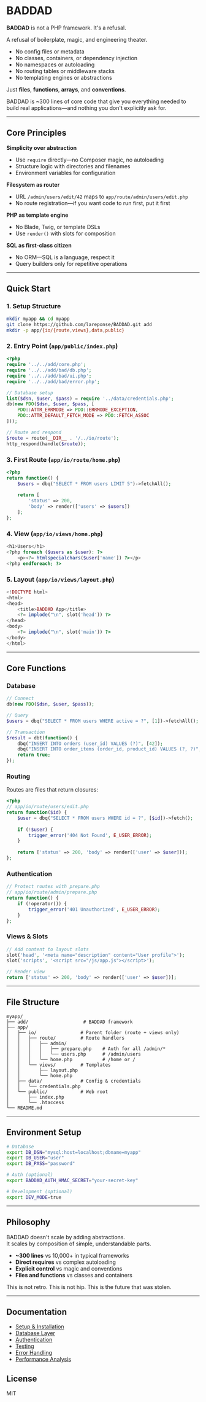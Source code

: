# BADDAD

**BADDAD** is not a PHP framework. It's a refusal.

A refusal of boilerplate, magic, and engineering theater.

* No config files or metadata
* No classes, containers, or dependency injection  
* No namespaces or autoloading
* No routing tables or middleware stacks
* No templating engines or abstractions

Just **files**, **functions**, **arrays**, and **conventions**.

BADDAD is ~300 lines of core code that give you everything needed to build real applications—and nothing you don't explicitly ask for.

---

## Core Principles

**Simplicity over abstraction**
- Use `require` directly—no Composer magic, no autoloading
- Structure logic with directories and filenames
- Environment variables for configuration

**Filesystem as router**  
- URL `/admin/users/edit/42` maps to `app/route/admin/users/edit.php`
- No route registration—if you want code to run first, put it first

**PHP as template engine**
- No Blade, Twig, or template DSLs
- Use `render()` with slots for composition

**SQL as first-class citizen**
- No ORM—SQL is a language, respect it
- Query builders only for repetitive operations

---

## Quick Start

### 1. Setup Structure
```bash
mkdir myapp && cd myapp
git clone https://github.com/lareponse/BADDAD.git add
mkdir -p app/{io/{route,views},data,public}
```

### 2. Entry Point (`app/public/index.php`)
```php
<?php
require '../../add/core.php';
require '../../add/bad/db.php';
require '../../add/bad/ui.php';
require '../../add/bad/error.php';

// Database setup
list($dsn, $user, $pass) = require '../data/credentials.php';
db(new PDO($dsn, $user, $pass, [
    PDO::ATTR_ERRMODE => PDO::ERRMODE_EXCEPTION,
    PDO::ATTR_DEFAULT_FETCH_MODE => PDO::FETCH_ASSOC
]));

// Route and respond
$route = route(__DIR__ . '/../io/route');
http_respond(handle($route));
```

### 3. First Route (`app/io/route/home.php`)
```php
<?php
return function() {
    $users = dbq("SELECT * FROM users LIMIT 5")->fetchAll();
    
    return [
        'status' => 200,
        'body' => render(['users' => $users])
    ];
};
```

### 4. View (`app/io/views/home.php`)
```php
<h1>Users</h1>
<?php foreach ($users as $user): ?>
    <p><?= htmlspecialchars($user['name']) ?></p>
<?php endforeach; ?>
```

### 5. Layout (`app/io/views/layout.php`)
```php
<!DOCTYPE html>
<html>
<head>
    <title>BADDAD App</title>
    <?= implode("\n", slot('head')) ?>
</head>
<body>
    <?= implode("\n", slot('main')) ?>
</body>
</html>
```

---

## Core Functions

### Database
```php
// Connect
db(new PDO($dsn, $user, $pass));

// Query
$users = dbq("SELECT * FROM users WHERE active = ?", [1])->fetchAll();

// Transaction
$result = dbt(function() {
    dbq("INSERT INTO orders (user_id) VALUES (?)", [42]);
    dbq("INSERT INTO order_items (order_id, product_id) VALUES (?, ?)", [1, 5]);
    return true;
});
```

### Routing
Routes are files that return closures:
```php
<?php
// app/io/route/users/edit.php
return function($id) {
    $user = dbq("SELECT * FROM users WHERE id = ?", [$id])->fetch();
    
    if (!$user) {
        trigger_error('404 Not Found', E_USER_ERROR);
    }
    
    return ['status' => 200, 'body' => render(['user' => $user])];
};
```

### Authentication
```php
// Protect routes with prepare.php
// app/io/route/admin/prepare.php
return function() {
    if (!operator()) {
        trigger_error('401 Unauthorized', E_USER_ERROR);
    }
};
```

### Views & Slots
```php
// Add content to layout slots
slot('head', '<meta name="description" content="User profile">');
slot('scripts', '<script src="/js/app.js"></script>');

// Render view
return ['status' => 200, 'body' => render(['user' => $user])];
```

---

## File Structure

```
myapp/
├── add/                    # BADDAD framework
├── app/
│   ├── io/                # Parent folder (route + views only)
│   │   ├── route/         # Route handlers
│   │   │   ├── admin/
│   │   │   │   ├── prepare.php    # Auth for all /admin/*
│   │   │   │   └── users.php      # /admin/users
│   │   │   └── home.php           # /home or /
│   │   └── views/         # Templates
│   │       ├── layout.php
│   │       └── home.php
│   ├── data/              # Config & credentials
│   │   └── credentials.php
│   └── public/            # Web root
│       ├── index.php
│       └── .htaccess
└── README.md
```

---

## Environment Setup

```bash
# Database
export DB_DSN="mysql:host=localhost;dbname=myapp"
export DB_USER="user"
export DB_PASS="password"

# Auth (optional)
export BADDAD_AUTH_HMAC_SECRET="your-secret-key"

# Development (optional)
export DEV_MODE=true
```

---

## Philosophy

BADDAD doesn't scale by adding abstractions.  
It scales by composition of simple, understandable parts.

- **~300 lines** vs 10,000+ in typical frameworks
- **Direct requires** vs complex autoloading
- **Explicit control** vs magic and conventions
- **Files and functions** vs classes and containers

This is not retro. This is not hip. This is the future that was stolen.

---

## Documentation

- [Setup & Installation](add/doc/setup/quickstart.md)
- [Database Layer](add/doc/db.md)
- [Authentication](add/doc/auth.md)
- [Testing](add/doc/test.md)
- [Error Handling](add/doc/errors.md)
- [Performance Analysis](add/doc/addbad-vs-modernity.md)

## License

MIT
